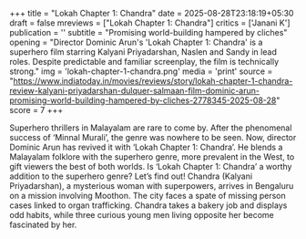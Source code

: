 +++
title = "Lokah Chapter 1: Chandra"
date = 2025-08-28T23:18:19+05:30
draft = false
mreviews = ["Lokah Chapter 1: Chandra"]
critics = ['Janani K']
publication = ''
subtitle = "Promising world-building hampered by cliches"
opening = "Director Dominic Arun's 'Lokah Chapter 1: Chandra' is a superhero film starring Kalyani Priyadarshan, Naslen and Sandy in lead roles. Despite predictable and familiar screenplay, the film is technically strong."
img = 'lokah-chapter-1-chandra.png'
media = 'print'
source = "https://www.indiatoday.in/movies/reviews/story/lokah-chapter-1-chandra-review-kalyani-priyadarshan-dulquer-salmaan-film-dominic-arun-promising-world-building-hampered-by-cliches-2778345-2025-08-28"
score = 7
+++

Superhero thrillers in Malayalam are rare to come by. After the phenomenal success of ‘Minnal Murali’, the genre was nowhere to be seen. Now, director Dominic Arun has revived it with ‘Lokah Chapter 1: Chandra’. He blends a Malayalam folklore with the superhero genre, more prevalent in the West, to gift viewers the best of both worlds. Is ‘Lokah Chapter 1: Chandra’ a worthy addition to the superhero genre? Let’s find out! Chandra (Kalyani Priyadarshan), a mysterious woman with superpowers, arrives in Bengaluru on a mission involving Moothon. The city faces a spate of missing person cases linked to organ trafficking. Chandra takes a bakery job and displays odd habits, while three curious young men living opposite her become fascinated by her.
